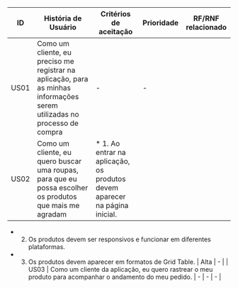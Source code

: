 | ID  | História de Usuário | Critérios de aceitação | Prioridade | RF/RNF relacionado |
| ------------- | ------------- |------------- |------------- | ------------- |
| US01 | Como um cliente, eu preciso me registrar na aplicação, para as minhas informações serem utilizadas no processo de compra | - | - |
| US02 | Como um cliente, eu quero buscar uma roupas, para que eu possa escolher os produtos que mais me agradam |  * 1. Ao entrar na aplicação, os produtos devem aparecer na página inicial.
  * 2. Os produtos devem ser responsivos e funcionar em diferentes plataformas.
  * 3. Os produtos devem aparecer em formatos de Grid Table. | Alta | - |
| US03 | Como um cliente da aplicação, eu quero rastrear o meu produto para acompanhar o andamento do meu pedido. | - | - | - |
